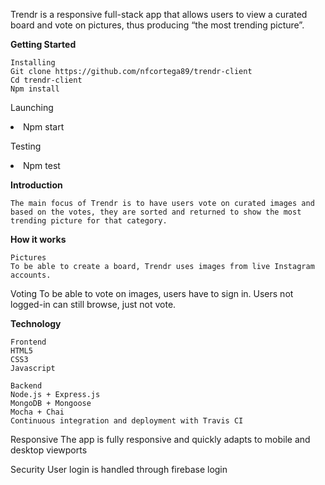 Trendr is a responsive full-stack app that allows users to view a curated board and vote on pictures, thus producing “the most trending picture”.


<b>Getting Started</b>

	Installing
    Git clone https://github.com/nfcortega89/trendr-client
    Cd trendr-client
    Npm install

  Launching
    <li>Npm start</li>

  Testing
    <li>Npm test</li>

<b>Introduction</b>

	The main focus of Trendr is to have users vote on curated images and based on the votes, they are sorted and returned to show the most trending picture for that category.

<b>How it works</b>

	Pictures
    To be able to create a board, Trendr uses images from live Instagram accounts.
  Voting
    To be able to vote on images, users have to sign in. Users not logged-in can still browse, just not vote.

<b>Technology</b>

	Frontend
    HTML5
    CSS3
    Javascript

 	Backend
    Node.js + Express.js
    MongoDB + Mongoose
    Mocha + Chai
    Continuous integration and deployment with Travis CI

  Responsive
    The app is fully responsive and quickly adapts to mobile and desktop viewports

  Security
    User login is handled through firebase login
